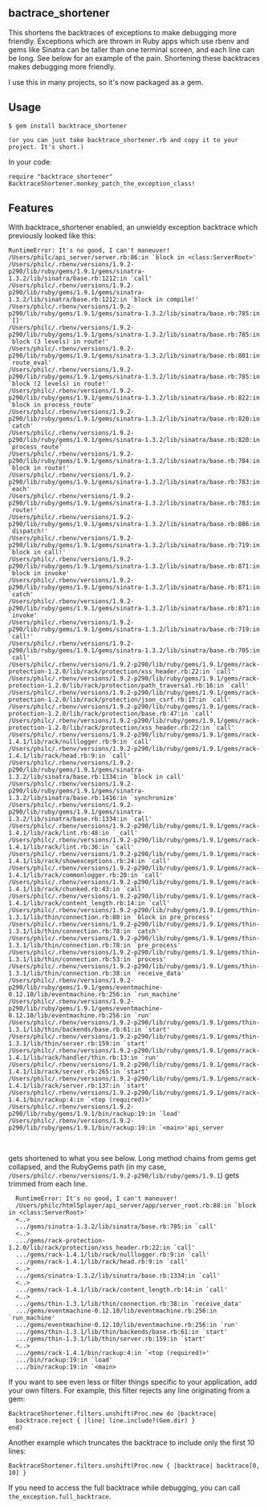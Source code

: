bactrace_shortener
------------------

This shortens the backtraces of exceptions to make debugging more friendly. Exceptions which are thrown in
Ruby apps which use rbenv and gems like Sinatra can be taller than one terminal screen, and each line can be
long. See below for an example of the pain. Shortening these backtraces makes debugging more friendly.

I use this in many projects, so it's now packaged as a gem.

Usage
-----

    $ gem install backtrace_shortener

    (or you can just take backtrace_shortener.rb and copy it to your project. It's short.)

In your code:

    require "backtrace_shortener"
    BacktraceShortener.monkey_patch_the_exception_class!

Features
--------

With backtrace_shortener enabled, an unwieldy exception backtrace which previously looked like this:

    RuntimeError: It's no good, I can't maneuver!
    /Users/philc/api_server/server.rb:86:in `block in <class:ServerRoot>'
    /Users/philc/.rbenv/versions/1.9.2-p290/lib/ruby/gems/1.9.1/gems/sinatra-1.3.2/lib/sinatra/base.rb:1212:in `call'
    /Users/philc/.rbenv/versions/1.9.2-p290/lib/ruby/gems/1.9.1/gems/sinatra-1.3.2/lib/sinatra/base.rb:1212:in `block in compile!'
    /Users/philc/.rbenv/versions/1.9.2-p290/lib/ruby/gems/1.9.1/gems/sinatra-1.3.2/lib/sinatra/base.rb:785:in `[]'
    /Users/philc/.rbenv/versions/1.9.2-p290/lib/ruby/gems/1.9.1/gems/sinatra-1.3.2/lib/sinatra/base.rb:785:in `block (3 levels) in route!'
    /Users/philc/.rbenv/versions/1.9.2-p290/lib/ruby/gems/1.9.1/gems/sinatra-1.3.2/lib/sinatra/base.rb:801:in `route_eval'
    /Users/philc/.rbenv/versions/1.9.2-p290/lib/ruby/gems/1.9.1/gems/sinatra-1.3.2/lib/sinatra/base.rb:785:in `block (2 levels) in route!'
    /Users/philc/.rbenv/versions/1.9.2-p290/lib/ruby/gems/1.9.1/gems/sinatra-1.3.2/lib/sinatra/base.rb:822:in `block in process_route'
    /Users/philc/.rbenv/versions/1.9.2-p290/lib/ruby/gems/1.9.1/gems/sinatra-1.3.2/lib/sinatra/base.rb:820:in `catch'
    /Users/philc/.rbenv/versions/1.9.2-p290/lib/ruby/gems/1.9.1/gems/sinatra-1.3.2/lib/sinatra/base.rb:820:in `process_route'
    /Users/philc/.rbenv/versions/1.9.2-p290/lib/ruby/gems/1.9.1/gems/sinatra-1.3.2/lib/sinatra/base.rb:784:in `block in route!'
    /Users/philc/.rbenv/versions/1.9.2-p290/lib/ruby/gems/1.9.1/gems/sinatra-1.3.2/lib/sinatra/base.rb:783:in `each'
    /Users/philc/.rbenv/versions/1.9.2-p290/lib/ruby/gems/1.9.1/gems/sinatra-1.3.2/lib/sinatra/base.rb:783:in `route!'
    /Users/philc/.rbenv/versions/1.9.2-p290/lib/ruby/gems/1.9.1/gems/sinatra-1.3.2/lib/sinatra/base.rb:886:in `dispatch!'
    /Users/philc/.rbenv/versions/1.9.2-p290/lib/ruby/gems/1.9.1/gems/sinatra-1.3.2/lib/sinatra/base.rb:719:in `block in call!'
    /Users/philc/.rbenv/versions/1.9.2-p290/lib/ruby/gems/1.9.1/gems/sinatra-1.3.2/lib/sinatra/base.rb:871:in `block in invoke'
    /Users/philc/.rbenv/versions/1.9.2-p290/lib/ruby/gems/1.9.1/gems/sinatra-1.3.2/lib/sinatra/base.rb:871:in `catch'
    /Users/philc/.rbenv/versions/1.9.2-p290/lib/ruby/gems/1.9.1/gems/sinatra-1.3.2/lib/sinatra/base.rb:871:in `invoke'
    /Users/philc/.rbenv/versions/1.9.2-p290/lib/ruby/gems/1.9.1/gems/sinatra-1.3.2/lib/sinatra/base.rb:719:in `call!'
    /Users/philc/.rbenv/versions/1.9.2-p290/lib/ruby/gems/1.9.1/gems/sinatra-1.3.2/lib/sinatra/base.rb:705:in `call'
    /Users/philc/.rbenv/versions/1.9.2-p290/lib/ruby/gems/1.9.1/gems/rack-protection-1.2.0/lib/rack/protection/xss_header.rb:22:in `call'
    /Users/philc/.rbenv/versions/1.9.2-p290/lib/ruby/gems/1.9.1/gems/rack-protection-1.2.0/lib/rack/protection/path_traversal.rb:16:in `call'
    /Users/philc/.rbenv/versions/1.9.2-p290/lib/ruby/gems/1.9.1/gems/rack-protection-1.2.0/lib/rack/protection/json_csrf.rb:17:in `call'
    /Users/philc/.rbenv/versions/1.9.2-p290/lib/ruby/gems/1.9.1/gems/rack-protection-1.2.0/lib/rack/protection/base.rb:47:in `call'
    /Users/philc/.rbenv/versions/1.9.2-p290/lib/ruby/gems/1.9.1/gems/rack-protection-1.2.0/lib/rack/protection/xss_header.rb:22:in `call'
    /Users/philc/.rbenv/versions/1.9.2-p290/lib/ruby/gems/1.9.1/gems/rack-1.4.1/lib/rack/nulllogger.rb:9:in `call'
    /Users/philc/.rbenv/versions/1.9.2-p290/lib/ruby/gems/1.9.1/gems/rack-1.4.1/lib/rack/head.rb:9:in `call'
    /Users/philc/.rbenv/versions/1.9.2-p290/lib/ruby/gems/1.9.1/gems/sinatra-1.3.2/lib/sinatra/base.rb:1334:in `block in call'
    /Users/philc/.rbenv/versions/1.9.2-p290/lib/ruby/gems/1.9.1/gems/sinatra-1.3.2/lib/sinatra/base.rb:1416:in `synchronize'
    /Users/philc/.rbenv/versions/1.9.2-p290/lib/ruby/gems/1.9.1/gems/sinatra-1.3.2/lib/sinatra/base.rb:1334:in `call'
    /Users/philc/.rbenv/versions/1.9.2-p290/lib/ruby/gems/1.9.1/gems/rack-1.4.1/lib/rack/lint.rb:48:in `_call'
    /Users/philc/.rbenv/versions/1.9.2-p290/lib/ruby/gems/1.9.1/gems/rack-1.4.1/lib/rack/lint.rb:36:in `call'
    /Users/philc/.rbenv/versions/1.9.2-p290/lib/ruby/gems/1.9.1/gems/rack-1.4.1/lib/rack/showexceptions.rb:24:in `call'
    /Users/philc/.rbenv/versions/1.9.2-p290/lib/ruby/gems/1.9.1/gems/rack-1.4.1/lib/rack/commonlogger.rb:20:in `call'
    /Users/philc/.rbenv/versions/1.9.2-p290/lib/ruby/gems/1.9.1/gems/rack-1.4.1/lib/rack/chunked.rb:43:in `call'
    /Users/philc/.rbenv/versions/1.9.2-p290/lib/ruby/gems/1.9.1/gems/rack-1.4.1/lib/rack/content_length.rb:14:in `call'
    /Users/philc/.rbenv/versions/1.9.2-p290/lib/ruby/gems/1.9.1/gems/thin-1.3.1/lib/thin/connection.rb:80:in `block in pre_process'
    /Users/philc/.rbenv/versions/1.9.2-p290/lib/ruby/gems/1.9.1/gems/thin-1.3.1/lib/thin/connection.rb:78:in `catch'
    /Users/philc/.rbenv/versions/1.9.2-p290/lib/ruby/gems/1.9.1/gems/thin-1.3.1/lib/thin/connection.rb:78:in `pre_process'
    /Users/philc/.rbenv/versions/1.9.2-p290/lib/ruby/gems/1.9.1/gems/thin-1.3.1/lib/thin/connection.rb:53:in `process'
    /Users/philc/.rbenv/versions/1.9.2-p290/lib/ruby/gems/1.9.1/gems/thin-1.3.1/lib/thin/connection.rb:38:in `receive_data'
    /Users/philc/.rbenv/versions/1.9.2-p290/lib/ruby/gems/1.9.1/gems/eventmachine-0.12.10/lib/eventmachine.rb:256:in `run_machine'
    /Users/philc/.rbenv/versions/1.9.2-p290/lib/ruby/gems/1.9.1/gems/eventmachine-0.12.10/lib/eventmachine.rb:256:in `run'
    /Users/philc/.rbenv/versions/1.9.2-p290/lib/ruby/gems/1.9.1/gems/thin-1.3.1/lib/thin/backends/base.rb:61:in `start'
    /Users/philc/.rbenv/versions/1.9.2-p290/lib/ruby/gems/1.9.1/gems/thin-1.3.1/lib/thin/server.rb:159:in `start'
    /Users/philc/.rbenv/versions/1.9.2-p290/lib/ruby/gems/1.9.1/gems/rack-1.4.1/lib/rack/handler/thin.rb:13:in `run'
    /Users/philc/.rbenv/versions/1.9.2-p290/lib/ruby/gems/1.9.1/gems/rack-1.4.1/lib/rack/server.rb:265:in `start'
    /Users/philc/.rbenv/versions/1.9.2-p290/lib/ruby/gems/1.9.1/gems/rack-1.4.1/lib/rack/server.rb:137:in `start'
    /Users/philc/.rbenv/versions/1.9.2-p290/lib/ruby/gems/1.9.1/gems/rack-1.4.1/bin/rackup:4:in `<top (required)>'
    /Users/philc/.rbenv/versions/1.9.2-p290/lib/ruby/gems/1.9.1/bin/rackup:19:in `load'
    /Users/philc/.rbenv/versions/1.9.2-p290/lib/ruby/gems/1.9.1/bin/rackup:19:in `<main>'api_server

<br/>

gets shortened to what you see below. Long method chains from gems get collapsed, and the RubyGems path (in my case, `/Users/philc/.rbenv/versions/1.9.2-p290/lib/ruby/gems/1.9.1`) gets trimmed from each line.

      RuntimeError: It's no good, I can't maneuver!
      /Users/philc/html5player/api_server/app/server_root.rb:88:in `block in <class:ServerRoot>'
      <..>
      .../gems/sinatra-1.3.2/lib/sinatra/base.rb:705:in `call'
      <..>
      .../gems/rack-protection-1.2.0/lib/rack/protection/xss_header.rb:22:in `call'
      .../gems/rack-1.4.1/lib/rack/nulllogger.rb:9:in `call'
      .../gems/rack-1.4.1/lib/rack/head.rb:9:in `call'
      <..>
      .../gems/sinatra-1.3.2/lib/sinatra/base.rb:1334:in `call'
      <..>
      .../gems/rack-1.4.1/lib/rack/content_length.rb:14:in `call'
      <..>
      .../gems/thin-1.3.1/lib/thin/connection.rb:38:in `receive_data'
      .../gems/eventmachine-0.12.10/lib/eventmachine.rb:256:in `run_machine'
      .../gems/eventmachine-0.12.10/lib/eventmachine.rb:256:in `run'
      .../gems/thin-1.3.1/lib/thin/backends/base.rb:61:in `start'
      .../gems/thin-1.3.1/lib/thin/server.rb:159:in `start'
      <..>
      .../gems/rack-1.4.1/bin/rackup:4:in `<top (required)>'
      .../bin/rackup:19:in `load'
      .../bin/rackup:19:in `<main>


If you want to see even less or filter things specific to your application, add your own filters. For example,
this filter rejects any line originating from a gem:

    BacktraceShortener.filters.unshift(Proc.new do |backtrace|
      backtrace.reject { |line| line.include?(Gem.dir) }
    end)

Another example which truncates the backtrace to include only the first 10 lines:

    BacktraceShortener.filters.unshift(Proc.new { |backtrace| backtrace[0, 10] }

If you need to access the full backtrace while debugging, you can call `the_exception.full_backtrace`.
